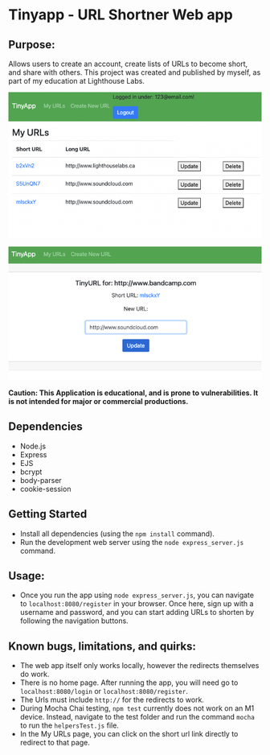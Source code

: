 # Tinyapp - URL Shortner Web app

## Purpose:
Allows users to create an account, create lists of URLs to become short, and share with others. This project was created and published by myself, as part of my education at Lighthouse Labs.

!["My URLs"](https://github.com/josephdoba/tinyapp/blob/main/docs/myUrls_page.png)

!["Update URLs"](https://github.com/josephdoba/tinyapp/blob/main/docs/myUrls_update_page.png)


**Caution: This Application is educational, and is prone to vulnerabilities. It is not intended for major or commercial productions.**

## Dependencies

- Node.js
- Express
- EJS
- bcrypt
- body-parser
- cookie-session

## Getting Started

- Install all dependencies (using the `npm install` command).
- Run the development web server using the `node express_server.js` command.

## Usage:

- Once you run the app using `node express_server.js`, you can navigate to `localhost:8080/register` in your browser. Once here, sign up with a username and password, and you can start adding URLs to shorten by following the navigation buttons.

## Known bugs, limitations, and quirks:

- The web app itself only works locally, however the redirects themselves do work.
- There is no home page. After running the app, you will need go to `localhost:8080/login` or `localhost:8080/register`.
- The Urls must include `http://` for the redirects to work.
- During Mocha Chai testing, `npm test` currently does not work on an M1 device. Instead, navigate to the test folder and run the command `mocha` to run the `helpersTest.js` file.
- In the My URLs page, you can click on the short url link directly to redirect to that page.